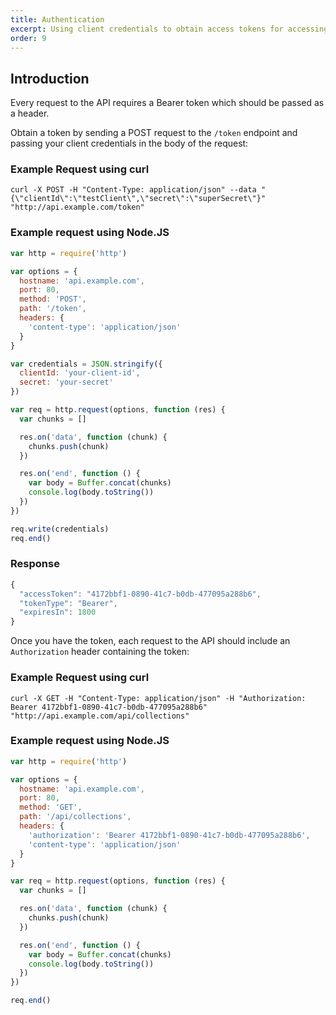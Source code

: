 ```yaml
---
title: Authentication
excerpt: Using client credentials to obtain access tokens for accessing your API 
order: 9
---
```


## Introduction

Every request to the API requires a Bearer token which should be passed as a header.

Obtain a token by sending a POST request to the `/token` endpoint and passing your client credentials in the body of the request:

### Example Request using curl

```
curl -X POST -H "Content-Type: application/json" --data "{\"clientId\":\"testClient\",\"secret\":\"superSecret\"}" "http://api.example.com/token"
```

### Example request using Node.JS

```js
var http = require('http')

var options = {
  hostname: 'api.example.com',
  port: 80,
  method: 'POST',
  path: '/token',
  headers: {
    'content-type': 'application/json'
  }
}

var credentials = JSON.stringify({
  clientId: 'your-client-id',
  secret: 'your-secret'
})

var req = http.request(options, function (res) {
  var chunks = []

  res.on('data', function (chunk) {
    chunks.push(chunk)
  })

  res.on('end', function () {
    var body = Buffer.concat(chunks)
    console.log(body.toString())
  })
})

req.write(credentials)
req.end()
```

### Response

```js
{
  "accessToken": "4172bbf1-0890-41c7-b0db-477095a288b6",
  "tokenType": "Bearer",
  "expiresIn": 1800
}
```

Once you have the token, each request to the API should include an `Authorization` header containing the token:

### Example Request using curl

```
curl -X GET -H "Content-Type: application/json" -H "Authorization: Bearer 4172bbf1-0890-41c7-b0db-477095a288b6" "http://api.example.com/api/collections"
```

### Example request using Node.JS

```js
var http = require('http')

var options = {
  hostname: 'api.example.com',
  port: 80,
  method: 'GET',
  path: '/api/collections',
  headers: {
    'authorization': 'Bearer 4172bbf1-0890-41c7-b0db-477095a288b6',
    'content-type': 'application/json'
  }
}

var req = http.request(options, function (res) {
  var chunks = []

  res.on('data', function (chunk) {
    chunks.push(chunk)
  })

  res.on('end', function () {
    var body = Buffer.concat(chunks)
    console.log(body.toString())
  })
})

req.end()
```
